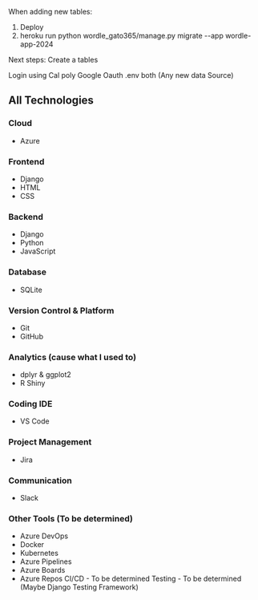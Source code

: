 
When adding new tables:
 1) Deploy 
 2) heroku run python wordle_gato365/manage.py migrate --app wordle-app-2024


Next steps:
Create a tables

Login using Cal poly Google Oauth
.env both 
(Any new data Source)


## All Technologies

### Cloud
- Azure

### Frontend
- Django
- HTML
- CSS

### Backend
- Django
- Python
- JavaScript

### Database
- SQLite

### Version Control & Platform
- Git
- GitHub


### Analytics (cause what I used to)
- dplyr & ggplot2
- R Shiny

### Coding IDE
- VS Code

### Project Management
- Jira

### Communication
- Slack

### Other Tools (To be determined)
- Azure DevOps
- Docker
- Kubernetes
- Azure Pipelines
- Azure Boards
- Azure Repos
 CI/CD - To be determined
 Testing - To be determined (Maybe Django Testing Framework)